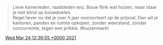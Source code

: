 > Lieve kamerleden, raadsleden enz\. Bouw flink wat huizen, maar staar je niet blind op bouwdoelen\.   
> Regel liever nu dat je over 5 jaar voorsorteert op de prijsval\. Dan wil je kantoren, panden en ruimte opkopen, zonder weerstand, zonder concurrentie, tegen een prikkie\. \#huizenmarkt

<img src="../../media/tweet.ico" width="12" /> [Wed Mar 24 12:39:55 +0000 2021](https://twitter.com/DromerDenker/status/1374702518664622085)
